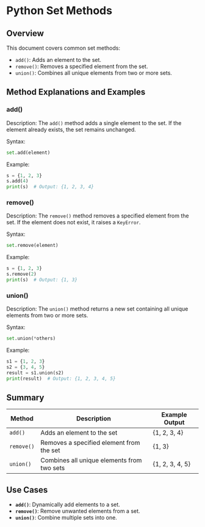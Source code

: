 # Python Set Methods

## Overview

This document covers common set methods:
- `add()`: Adds an element to the set.
- `remove()`: Removes a specified element from the set.
- `union()`: Combines all unique elements from two or more sets.

## Method Explanations and Examples

### add()

Description:
The `add()` method adds a single element to the set. If the element already exists, the set remains unchanged.

Syntax:
```python
set.add(element)
```

Example:
```python
s = {1, 2, 3}
s.add(4)
print(s)  # Output: {1, 2, 3, 4}
```

### remove()

Description:
The `remove()` method removes a specified element from the set. If the element does not exist, it raises a `KeyError`.

Syntax:
```python
set.remove(element)
```

Example:
```python
s = {1, 2, 3}
s.remove(2)
print(s)  # Output: {1, 3}
```

### union()

Description:
The `union()` method returns a new set containing all unique elements from two or more sets.

Syntax:
```python
set.union(*others)
```

Example:
```python
s1 = {1, 2, 3}
s2 = {3, 4, 5}
result = s1.union(s2)
print(result)  # Output: {1, 2, 3, 4, 5}
```

## Summary

| **Method** | **Description**                             | **Example Output**   |
| ---------- | ------------------------------------------- | -------------------- |
| `add()`    | Adds an element to the set                  | {1, 2, 3, 4}         |
| `remove()` | Removes a specified element from the set    | {1, 3}               |
| `union()`  | Combines all unique elements from two sets  | {1, 2, 3, 4, 5}      |

## Use Cases

- **`add()`**: Dynamically add elements to a set.
- **`remove()`**: Remove unwanted elements from a set.
- **`union()`**: Combine multiple sets into one.